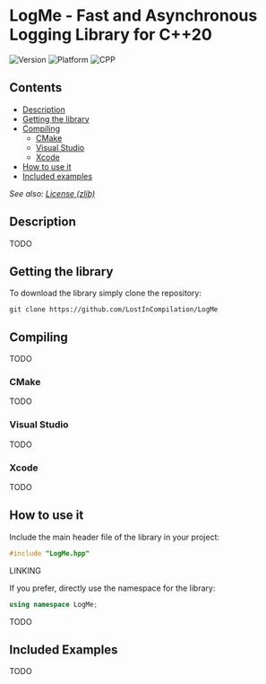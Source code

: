 # LogMe - Fast and Asynchronous Logging Library for C++20

![Version](https://img.shields.io/badge/Version-V0.1-brightgreen?style=flat&&logo=framework) ![Platform](https://img.shields.io/badge/Platform-Windows%20%7C%20Linux%20%7C%20macOS%20-blue?style=flat&&logo=Platform.sh) ![CPP](https://img.shields.io/badge/Language-C++20-orange?style=flat&&logo=C%2b%2b)

## Contents
- [Description](#description)
- [Getting the library](#getting-the-library)
- [Compiling](#compiling)
    - [CMake](#cmake)
    - [Visual Studio](#visual-studio)
    - [Xcode](#xcode)
- [How to use it](#how-to-use-it)
- [Included examples](#included-examples)

*See also: [License (zlib)](LICENSE.md)*

## Description
TODO

## Getting the library
To download the library simply clone the repository:
~~~
git clone https://github.com/LostInCompilation/LogMe
~~~

## Compiling
TODO

### CMake
TODO

### Visual Studio
TODO

### Xcode
TODO

## How to use it
Include the main header file of the library in your project:
```cpp
#include "LogMe.hpp"
```

LINKING

If you prefer, directly use the namespace for the library:
```cpp
using namespace LogMe;
```

TODO

## Included Examples
TODO

